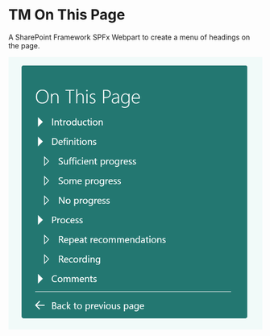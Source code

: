 # TM On This Page

A SharePoint Framework SPFx Webpart to create a menu of headings on the page.

![Alt text](assets/OnThisPage.png?raw=true "OnThisPage WebPart")
